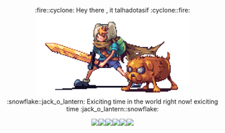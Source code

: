 <p align="center">
:fire::cyclone: Hey there , it talhadotasif :cyclone::fire:
<br>
<img src="https://github.com/selimdoyranli/selimdoyranli/blob/master/preview.gif" width="350" />
<br>
:snowflake::jack_o_lantern: Exiciting time in the world right now! exiciting time :jack_o_lantern::snowflake:

</p>

<p align="center">
  <img src="https://media3.giphy.com/media/kdFc8fubgS31b8DsVu/giphy.webp" width="50"><img src="https://media.giphy.com/media/SU2ic3wTfuC6JhD1lA/giphy.gif" width="50"><img src="https://media3.giphy.com/media/ln7z2eWriiQAllfVcn/200w.webp" width="50"><img src="https://i.giphy.com/media/LMt9638dO8dftAjtco/200.webp" width="50"><img src="https://i.giphy.com/media/eNAsjO55tPbgaor7ma/200w.webp" width="50"><img src="https://i.giphy.com/media/IdyAQJVN2kVPNUrojM/200.webp" width="50">
  
</p>




<!---
TalhaDotAsif/TalhaDotAsif is a ✨ special ✨ repository because its `README.md` (this file) appears on your GitHub profile.
You can click the Preview link to take a look at your changes.
--->
